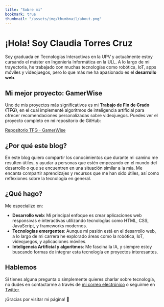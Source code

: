 ```yaml
---
title: "Sobre mi"
bookmark: true
thumbnail: "/assets/img/thumbnail/about.png"
---
```


# ¡Hola! Soy Claudia Torres Cruz

Soy graduada en Tecnologías Interactivas en la UPV y actualmente estoy cursando el máster en Ingeniería Informática en la ULL. A lo largo de mi trayectoria, he trabajado con muchas tecnologías como robótica, IoT, apps móviles y videojuegos, pero lo que más me ha apasionado es el **desarrollo web**.

## Mi mejor proyecto: GamerWise

Uno de mis proyectos más significativos es mi **Trabajo de Fin de Grado (TFG)**, en el cual implementé algoritmos de inteligencia artificial para ofrecer recomendaciones personalizadas sobre videojuegos. Puedes ver el proyecto completo en mi repositorio de GitHub:

[Repositorio TFG - GamerWise](https://github.com/ClaudiaTC02/TFG_GamerWise)

## ¿Por qué este blog?

En este blog quiero compartir los conocimientos que durante mi camino me resulten útiles, y ayudar a personas que estén empezando en el mundo del desarrollo o que se encuentren en una situación similar a la mía. Me encanta compartir aprendizajes y recursos que me han sido útiles, así como reflexiones sobre la tecnología en general.

## ¿Qué hago?

Me especializo en:

- **Desarrollo web**: Mi principal enfoque es crear aplicaciones web responsivas e interactivas utilizando tecnologías como HTML, CSS, JavaScript, y frameworks modernos.
- **Tecnologías emergentes**: Aunque mi pasión está en el desarrollo web, a lo largo de mi carrera he explorado áreas como la robótica, IoT, videojuegos, y aplicaciones móviles.
- **Inteligencia Artificial y algoritmos**: Me fascina la IA, y siempre estoy buscando formas de integrar esta tecnología en proyectos interesantes.

## Hablemos

Si tienes alguna pregunta o simplemente quieres charlar sobre tecnología, no dudes en contactarme a través de [mi correo electrónico](mailto:claudiaforwork2002@gmail.com) o seguirme en [Twitter](https://twitter.com/Claudia_TC2002).

¡Gracias por visitar mi página! 🌟
